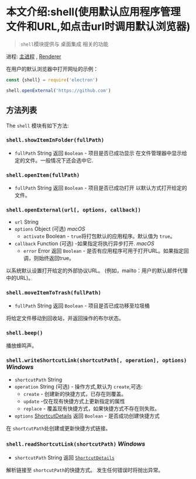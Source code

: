 # 本文介绍:shell(使用默认应用程序管理文件和URL,如点击url时调用默认浏览器)

> `shell`模块提供与 桌面集成 相关的功能

进程: [主进程](../glossary.md#main-process)         , [Renderer](../glossary.md#renderer-process)

在用户的默认浏览器中打开网址的示例：

```javascript
const {shell} = require('electron')

shell.openExternal('https://github.com')
```

## 方法列表

The `shell` 模块有如下方法:

### `shell.showItemInFolder(fullPath)`
* `fullPath` String
返回 `Boolean` - 项目是否已成功显示
在文件管理器中显示给定的文件。一般情况下还会选中它.

### `shell.openItem(fullPath)`
* `fullPath` String
返回 `Boolean` - 项目是否已成功打开
以默认方式打开给定的文件。

### `shell.openExternal(url[, options, callback])`
* `url` String
* `options` Object (可选) _macOS_
  * `activate` Boolean - `true`将打包默认的应用程序。默认值为 `true`。
* `callback` Function (可选) -如果指定将执行异步打开. _macOS_
  * `error` Error
返回 `Boolean` - 是否有应用程序可用于打开URL。如果指定回调，则始终返回true。

以系统默认设置打开给定的外部协议URL。 (例如，mailto：用户的默认邮件代理中的URL)。

### `shell.moveItemToTrash(fullPath)`
* `fullPath` String
返回 `Boolean` - 项目是否已成功移至垃圾桶

将给定文件移动到回收站，并返回操作的布尔状态。

### `shell.beep()`

播放蜂鸣声。

### `shell.writeShortcutLink(shortcutPath[, operation], options)` _Windows_
* `shortcutPath` String
* `operation` String (可选) - 操作方式,默认为 `create`,可选:
  * `create` - 创建新的快捷方式，已存在则覆盖。
  * `update` -仅在现有快捷方式上更新指定的属性
  * `replace` - 覆盖现有快捷方式，如果快捷方式不存在则失败。
* `options` [ShortcutDetails](structures/shortcut-details.md)
返回 `Boolean` - 是否成功创建快捷方式

在 `shortcutPath`处创建或更新快捷方式链接。

### `shell.readShortcutLink(shortcutPath)` _Windows_
* `shortcutPath` String
返回 [`ShortcutDetails`](structures/shortcut-details.md)

解析链接至 `shortcutPath`的快捷方式。
发生任何错误时将抛出异常。
